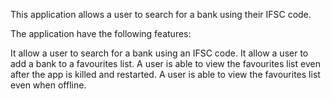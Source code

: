 This application allows a user to search for a bank using their IFSC code.

The application have the following features:

It allow a user to search for a bank using an IFSC code.
It allow a user to add a bank to a favourites list.
A user is able to view the favourites list even after the app is killed and restarted.
A user is able to view the favourites list even when offline.

